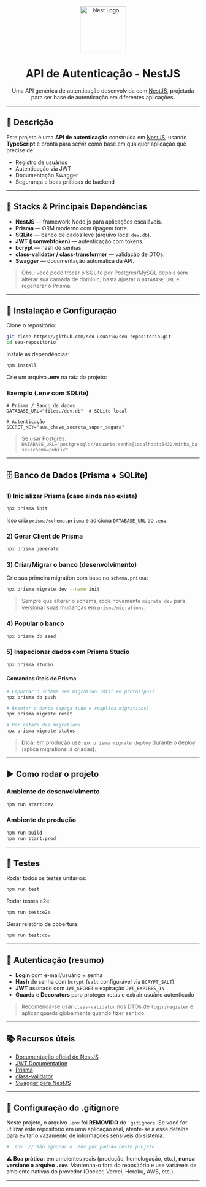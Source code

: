 <p align="center">
  <img src="https://nestjs.com/img/logo-small.svg" width="120" alt="Nest Logo" />
</p>

<h1 align="center">API de Autenticação - NestJS</h1>

<p align="center">
  Uma API genérica de autenticação desenvolvida com <a href="http://nestjs.com/" target="_blank">NestJS</a>, 
  projetada para ser base de autenticação em diferentes aplicações.
</p>

---

## 📖 Descrição

Este projeto é uma **API de autenticação** construída em [NestJS](https://nestjs.com), usando **TypeScript** e pronta para servir como base em qualquer aplicação que precise de:

- Registro de usuários
- Autenticação via JWT
- Documentação Swagger
- Segurança e boas práticas de backend

---

## 🧰 Stacks & Principais Dependências

- **NestJS** — framework Node.js para aplicações escaláveis.
- **Prisma** — ORM moderno com tipagem forte.
- **SQLite** — banco de dados leve (arquivo local `dev.db`).
- **JWT (jsonwebtoken)** — autenticação com tokens.
- **bcrypt** — hash de senhas.
- **class-validator / class-transformer** — validação de DTOs.
- **Swagger** — documentação automática da API.

> Obs.: você pode trocar o SQLite por Postgres/MySQL depois sem alterar sua camada de domínio; basta ajustar o `DATABASE_URL` e regenerar o Prisma.

---

## 🚀 Instalação e Configuração

Clone o repositório:

```bash
git clone https://github.com/seu-usuario/seu-repositorio.git
cd seu-repositorio
```

Instale as dependências:

```bash
npm install
```

Crie um arquivo **.env** na raiz do projeto:

### Exemplo (.env com SQLite)

```env
# Prisma / Banco de dados
DATABASE_URL="file:./dev.db"  # SQLite local

# Autenticação
SECRET_KEY="sua_chave_secreta_super_segura"
```

> Se usar Postgres:
> `DATABASE_URL="postgresql://usuario:senha@localhost:5432/minha_base?schema=public"`

---

## 🗄️ Banco de Dados (Prisma + SQLite)

### 1) Inicializar Prisma (caso ainda não exista)

```bash
npx prisma init
```

Isso cria `prisma/schema.prisma` e adiciona `DATABASE_URL` ao `.env`.

### 2) Gerar Client do Prisma

```bash
npx prisma generate
```

### 3) Criar/Migrar o banco (desenvolvimento)

Crie sua primeira migration com base no `schema.prisma`:

```bash
npx prisma migrate dev --name init
```

> Sempre que alterar o schema, rode novamente `migrate dev` para versionar suas mudanças em `prisma/migrations`.

### 4) Popular o banco

```bash
npx prisma db seed
```

### 5) Inspecionar dados com Prisma Studio

```bash
npx prisma studio
```

#### Comandos úteis do Prisma

```bash
# Empurrar o schema sem migration (útil em protótipos)
npx prisma db push

# Resetar o banco (apaga tudo e reaplica migrations)
npx prisma migrate reset

# Ver estado das migrations
npx prisma migrate status
```

> **Dica:** em produção use `npx prisma migrate deploy` durante o deploy (aplica migrations já criadas).

---

## ▶️ Como rodar o projeto

### Ambiente de desenvolvimento

```bash
npm run start:dev
```

### Ambiente de produção

```bash
npm run build
npm run start:prod
```

---

## 🧪 Testes

Rodar todos os testes unitários:

```bash
npm run test
```

Rodar testes e2e:

```bash
npm run test:e2e
```

Gerar relatório de cobertura:

```bash
npm run test:cov
```

---

## 🔐 Autenticação (resumo)

- **Login** com e-mail/usuário + senha
- **Hash** de senha com `bcrypt` (`salt` configurável via `BCRYPT_SALT`)
- **JWT** assinado com `JWT_SECRET` e expiração `JWT_EXPIRES_IN`
- **Guards** e **Decorators** para proteger rotas e extrair usuário autenticado

> Recomenda-se usar `class-validator` nos DTOs de `login`/`register` e aplicar guards globalmente quando fizer sentido.

---

## 📚 Recursos úteis

- [Documentação oficial do NestJS](https://docs.nestjs.com)
- [JWT Documentation](https://jwt.io/introduction)
- [Prisma](https://www.prisma.io/)
- [class-validator](https://github.com/typestack/class-validator)
- [Swagger para NestJS](https://docs.nestjs.com/openapi/introduction)

---

## 🚨 Configuração do .gitignore

Neste projeto, o arquivo `.env` foi **REMOVIDO** do `.gitignore`.
Se você for utilizar este repositório em uma aplicação real, atente-se a esse detalhe para evitar o vazamento de informações sensíveis do sistema.

```bash
# .env  // Não ignorar o .env por padrão neste projeto
```

⚠️ **Boa prática:** em ambientes reais (produção, homologação, etc.), **nunca versione o arquivo `.env`**.
Mantenha-o fora do repositório e use variáveis de ambiente nativas do provedor (Docker, Vercel, Heroku, AWS, etc.).

---
